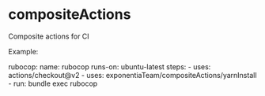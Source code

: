 # compositeActions
Composite actions for CI

Example:

rubocop:
    name: rubocop
    runs-on: ubuntu-latest
    steps:
    - uses: actions/checkout@v2
    - uses: exponentiaTeam/compositeActions/yarnInstall
    - run: bundle exec rubocop
